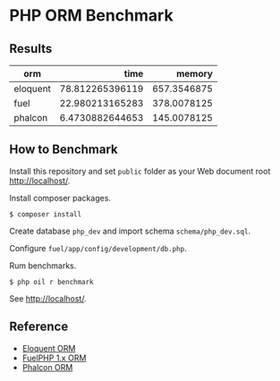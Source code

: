 # PHP ORM Benchmark

## Results

|orm                |time               |memory     |
|-------------------|------------------:|----------:|
|eloquent           |    78.812265396119|657.3546875|
|fuel               |    22.980213165283|378.0078125|
|phalcon            |    6.4730882644653|145.0078125|

## How to Benchmark

Install this repository and set `public` folder as your Web document root <http://localhost/>.

Install composer packages.

~~~
$ composer install
~~~

Create database `php_dev` and import schema `schema/php_dev.sql`.

Configure `fuel/app/config/development/db.php`.

Rum benchmarks.

~~~
$ php oil r benchmark
~~~

See <http://localhost/>.

## Reference

* [Eloquent ORM](https://github.com/illuminate/database)
* [FuelPHP 1.x ORM](http://fuelphp.com/docs/packages/orm/intro.html)
* [Phalcon ORM](http://docs.phalconphp.com/en/latest/reference/models.html)
